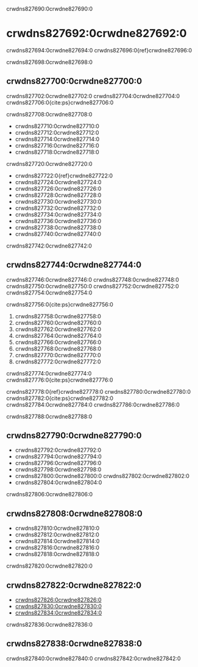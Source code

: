 crwdns827690:0crwdne827690:0
# crwdns827692:0crwdne827692:0

crwdns827694:0crwdne827694:0 crwdns827696:0{ref}crwdne827696:0

crwdns827698:0crwdne827698:0
## crwdns827700:0crwdne827700:0
crwdns827702:0crwdne827702:0 crwdns827704:0crwdne827704:0 crwdns827706:0{cite:ps}crwdne827706:0

crwdns827708:0crwdne827708:0
* crwdns827710:0crwdne827710:0
* crwdns827712:0crwdne827712:0
* crwdns827714:0crwdne827714:0
* crwdns827716:0crwdne827716:0
* crwdns827718:0crwdne827718:0

crwdns827720:0crwdne827720:0
* crwdns827722:0{ref}crwdne827722:0
* crwdns827724:0crwdne827724:0
* crwdns827726:0crwdne827726:0
* crwdns827728:0crwdne827728:0
* crwdns827730:0crwdne827730:0
* crwdns827732:0crwdne827732:0
* crwdns827734:0crwdne827734:0
* crwdns827736:0crwdne827736:0
* crwdns827738:0crwdne827738:0
* crwdns827740:0crwdne827740:0


crwdns827742:0crwdne827742:0
## crwdns827744:0crwdne827744:0
crwdns827746:0crwdne827746:0 crwdns827748:0crwdne827748:0 crwdns827750:0crwdne827750:0 crwdns827752:0crwdne827752:0 crwdns827754:0crwdne827754:0

crwdns827756:0{cite:ps}crwdne827756:0
1. crwdns827758:0crwdne827758:0
2. crwdns827760:0crwdne827760:0
3. crwdns827762:0crwdne827762:0
4. crwdns827764:0crwdne827764:0
5. crwdns827766:0crwdne827766:0
6. crwdns827768:0crwdne827768:0
7. crwdns827770:0crwdne827770:0
8. crwdns827772:0crwdne827772:0

crwdns827774:0crwdne827774:0 crwdns827776:0{cite:ps}crwdne827776:0

crwdns827778:0{ref}crwdne827778:0 crwdns827780:0crwdne827780:0 crwdns827782:0{cite:ps}crwdne827782:0 crwdns827784:0crwdne827784:0 crwdns827786:0crwdne827786:0


crwdns827788:0crwdne827788:0
## crwdns827790:0crwdne827790:0
* crwdns827792:0crwdne827792:0
* crwdns827794:0crwdne827794:0
* crwdns827796:0crwdne827796:0
* crwdns827798:0crwdne827798:0
* crwdns827800:0crwdne827800:0 crwdns827802:0crwdne827802:0
* crwdns827804:0crwdne827804:0

crwdns827806:0crwdne827806:0
## crwdns827808:0crwdne827808:0
* crwdns827810:0crwdne827810:0
* crwdns827812:0crwdne827812:0
* crwdns827814:0crwdne827814:0
* crwdns827816:0crwdne827816:0
* crwdns827818:0crwdne827818:0

crwdns827820:0crwdne827820:0
## crwdns827822:0crwdne827822:0
* [crwdns827826:0crwdne827826:0](crwdns827824:0crwdne827824:0)
* [crwdns827830:0crwdne827830:0](crwdns827828:0crwdne827828:0)
* [crwdns827834:0crwdne827834:0](crwdns827832:0crwdne827832:0)


crwdns827836:0crwdne827836:0
## crwdns827838:0crwdne827838:0
crwdns827840:0crwdne827840:0 crwdns827842:0crwdne827842:0


<!-- 
> See the [style guide](https://the-turing-way.netlify.app/community-handbook/style/style-crossref.html) for The Turing Way's recommendations on cross referencing.
> To include an image in your writing, use the MyST directive shown below. 
> Remember to add your image to the `figures` [folder](https://github.com/alan-turing-institute/the-turing-way/tree/main/book/website/figures) and use the correct path, else it will not be displayed.

```{figure} ../../figures/image-name.png
---
name: image-name
alt: describe your image for readers who rely on screen readers
---
Your image caption here
```

> To include code blocks, simply enclose your code in three sets of backticks shown below.

```
def simple_function():
    pass
```

> To include an admonition or to highlight a block of text that exists slightly apart from the narrative of your section, use the directive shown below. Jupyter Book's [documentation](https://jupyterbook.org/content/content-blocks.html#) has other useful examples.

```{note}
Here is a note!
```




<!-- IMPORTANT!

- Use this template to create your chapter's subchapters.
- Refrain from writing very long subchapters as readers may be unwilling to read them. Rather, you should split long subchapters into smaller subchapters if necessary.



BEFORE YOU GO

- Have a look at the Style Guide and the Maintaining Consistency chapters to ensure that you have followed the relevant recommendations on
  - Avoiding HTML
  - Consecutive headers
  - Labels and cross referencing
  - Using images
  - Latin abbreviations
  - References and citations
  - Title casing
  - Matching headers with reference in table of content

-->
